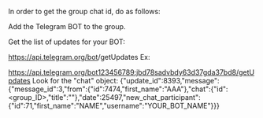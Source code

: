 In order to get the group chat id, do as follows:

Add the Telegram BOT to the group.

Get the list of updates for your BOT:

https://api.telegram.org/bot<YourBOTToken>/getUpdates
Ex:

https://api.telegram.org/bot123456789:jbd78sadvbdy63d37gda37bd8/getUpdates
Look for the "chat" object:
{"update_id":8393,"message":{"message_id":3,"from":{"id":7474,"first_name":"AAA"},"chat":{"id":<group_ID>,"title":""},"date":25497,"new_chat_participant":{"id":71,"first_name":"NAME","username":"YOUR_BOT_NAME"}}}